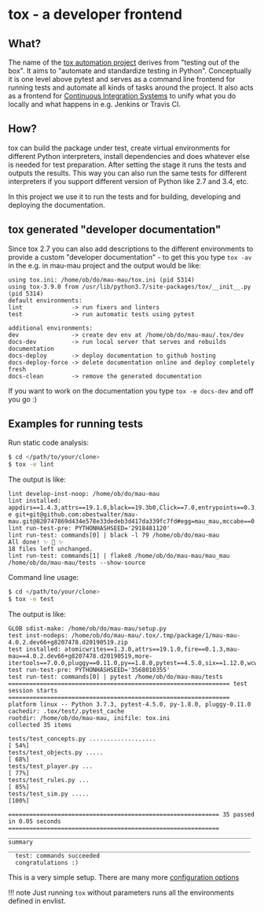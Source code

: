 # tox - a developer frontend

## What?

The name of the [tox automation project](https://pypi.python.org/pypi/tox) derives from "testing out of the box". It aims to "automate and standardize testing in Python". Conceptually it is one level above pytest and serves as a command line frontend for running tests and automate all kinds of tasks around the project. It also acts as a frontend for [Continuous Integration Systems](https://en.wikipedia.org/wiki/Continuous_integration) to unify what you do locally and what happens in e.g. Jenkins or Travis CI.

## How?

tox can build the package under test, create virtual environments for different Python interpreters, install dependencies and does whatever else is needed for test preparation. After setting the stage it runs the tests and outputs the results. This way you can also run the same tests for different interpreters if you support different version of Python like 2.7 and 3.4, etc.

In this project we use it to run the tests and for building, developing and deploying the documentation.

## tox generated "developer documentation"

Since tox 2.7 you can also add descriptions to the different environments to provide a custom "developer documentation" - to get this you type `tox -av` in the e.g. in mau-mau project and the output would be like:

```text
using tox.ini: /home/ob/do/mau-mau/tox.ini (pid 5314)
using tox-3.9.0 from /usr/lib/python3.7/site-packages/tox/__init__.py (pid 5314)
default environments:
lint              -> run fixers and linters
test              -> run automatic tests using pytest

additional environments:
dev               -> create dev env at /home/ob/do/mau-mau/.tox/dev
docs-dev          -> run local server that serves and rebuilds documentation
docs-deploy       -> deploy documentation to github hosting
docs-deploy-force -> delete documentation online and deploy completely fresh
docs-clean        -> remove the generated documentation
```

If you want to work on the documentation you type `tox -e docs-dev` and off you go :)

## Examples for running tests

Run static code analysis:

```bash
$ cd </path/to/your/clone>
$ tox -e lint
```

The output is like:

```text
lint develop-inst-noop: /home/ob/do/mau-mau
lint installed: appdirs==1.4.3,attrs==19.1.0,black==19.3b0,Click==7.0,entrypoints==0.3,fire==0.1.3,flake8==3.7.7,-e git+git@github.com:obestwalter/mau-mau.git@820747869d434e578e33dedeb3d417da339fc7fd#egg=mau_mau,mccabe==0.6.1,pycodestyle==2.5.0,pyflakes==2.1.1,six==1.12.0,toml==0.10.0
lint run-test-pre: PYTHONHASHSEED='2918481120'
lint run-test: commands[0] | black -l 79 /home/ob/do/mau-mau
All done! ✨ 🍰 ✨
18 files left unchanged.
lint run-test: commands[1] | flake8 /home/ob/do/mau-mau/mau_mau /home/ob/do/mau-mau/tests --show-source
```

Command line usage:

```bash
$ cd </path/to/your/clone>
$ tox -e test
```

The output is like:

```text
GLOB sdist-make: /home/ob/do/mau-mau/setup.py
test inst-nodeps: /home/ob/do/mau-mau/.tox/.tmp/package/1/mau-mau-4.0.2.dev66+g8207478.d20190519.zip
test installed: atomicwrites==1.3.0,attrs==19.1.0,fire==0.1.3,mau-mau==4.0.2.dev66+g8207478.d20190519,more-itertools==7.0.0,pluggy==0.11.0,py==1.8.0,pytest==4.5.0,six==1.12.0,wcwidth==0.1.7
test run-test-pre: PYTHONHASHSEED='3568010355'
test run-test: commands[0] | pytest /home/ob/do/mau-mau/tests
=============================================================== test session starts ===============================================================
platform linux -- Python 3.7.3, pytest-4.5.0, py-1.8.0, pluggy-0.11.0
cachedir: .tox/test/.pytest_cache
rootdir: /home/ob/do/mau-mau, inifile: tox.ini
collected 35 items                                                                                                                                

tests/test_concepts.py ...................                                                                                                  [ 54%]
tests/test_objects.py .....                                                                                                                 [ 68%]
tests/test_player.py ...                                                                                                                    [ 77%]
tests/test_rules.py ...                                                                                                                     [ 85%]
tests/test_sim.py .....                                                                                                                     [100%]

============================================================ 35 passed in 0.05 seconds ============================================================
_____________________________________________________________________ summary _____________________________________________________________________
  test: commands succeeded
  congratulations :)
```

This is a very simple setup. There are many more [configuration options](https://tox.readthedocs.org/en/latest/config.html)

!!! note
    Just running `tox` without parameters runs all the environments defined in envlist.
